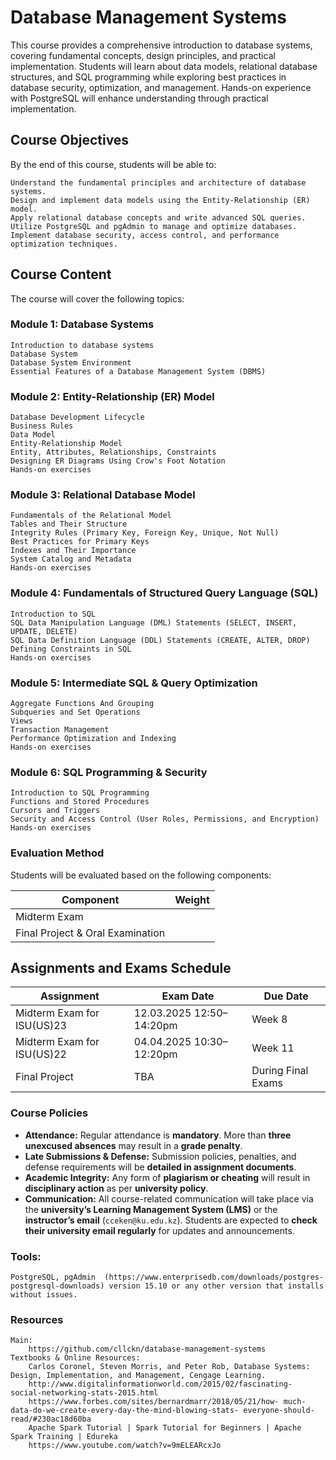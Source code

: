 # Database Management Systems

This course provides a comprehensive introduction to database systems, covering fundamental concepts, design principles, and practical implementation. Students will learn about data models, relational database structures, and SQL programming while exploring best practices in database security, optimization, and management. Hands-on experience with PostgreSQL will enhance understanding through practical implementation.

## Course Objectives

By the end of this course, students will be able to:

    Understand the fundamental principles and architecture of database systems.
    Design and implement data models using the Entity-Relationship (ER) model.
    Apply relational database concepts and write advanced SQL queries.
    Utilize PostgreSQL and pgAdmin to manage and optimize databases.
    Implement database security, access control, and performance optimization techniques.


## Course Content
The course will cover the following topics:
### Module 1: Database Systems
    Introduction to database systems
    Database System
    Database System Environment
    Essential Features of a Database Management System (DBMS)
### Module 2: Entity-Relationship (ER) Model
    Database Development Lifecycle
    Business Rules
    Data Model
    Entity-Relationship Model
    Entity, Attributes, Relationships, Constraints
    Designing ER Diagrams Using Crow's Foot Notation
    Hands-on exercises
### Module 3: Relational Database Model
    Fundamentals of the Relational Model
    Tables and Their Structure
    Integrity Rules (Primary Key, Foreign Key, Unique, Not Null)
    Best Practices for Primary Keys
    Indexes and Their Importance
    System Catalog and Metadata
    Hands-on exercises
### Module 4: Fundamentals of Structured Query Language (SQL)
    Introduction to SQL 
    SQL Data Manipulation Language (DML) Statements (SELECT, INSERT, UPDATE, DELETE)
    SQL Data Definition Language (DDL) Statements (CREATE, ALTER, DROP)
    Defining Constraints in SQL
    Hands-on exercises
### Module 5: Intermediate SQL & Query Optimization
    Aggregate Functions And Grouping
    Subqueries and Set Operations
    Views
    Transaction Management
    Performance Optimization and Indexing
    Hands-on exercises
### Module 6: SQL Programming & Security
    Introduction to SQL Programming
    Functions and Stored Procedures
    Cursors and Triggers
    Security and Access Control (User Roles, Permissions, and Encryption)
    Hands-on exercises

### Evaluation Method

Students will be evaluated based on the following components:

| **Component**                  | **Weight** |
|--------------------------------|--------|
| Midterm Exam |        |
| Final Project & Oral Examination |        |

## Assignments and Exams Schedule

| **Assignment**   | **Exam Date**            | **Due Date**       |
|-----------------|--------------------------|--------------------|
| Midterm Exam for ISU(US)23| 12.03.2025 12:50–14:20pm | Week 8             |
| Midterm Exam for ISU(US)22| 04.04.2025 10:30–12:20pm | Week 11            |
| Final Project  | TBA                      | During Final Exams |


### Course Policies

- **Attendance:** Regular attendance is **mandatory**. More than **three unexcused absences** may result in a **grade penalty**.
- **Late Submissions & Defense:** Submission policies, penalties, and defense requirements will be **detailed in assignment documents**.
- **Academic Integrity:** Any form of **plagiarism or cheating** will result in **disciplinary action** as per **university policy**.
- **Communication:** All course-related communication will take place via the **university’s Learning Management System (LMS)** or the **instructor’s email** (`cceken@ku.edu.kz`). Students are expected to **check their university email regularly** for updates and announcements.


### Tools:
    PostgreSQL, pgAdmin  (https://www.enterprisedb.com/downloads/postgres-postgresql-downloads) version 15.10 or any other version that installs without issues.

### Resources
    Main:
        https://github.com/cllckn/database-management-systems
    Textbooks & Online Resources:
        Carlos Coronel, Steven Morris, and Peter Rob, Database Systems: Design, Implementation, and Management, Cengage Learning.
        http://www.digitalinformationworld.com/2015/02/fascinating- social-networking-stats-2015.html
        https://www.forbes.com/sites/bernardmarr/2018/05/21/how- much-data-do-we-create-every-day-the-mind-blowing-stats- everyone-should-read/#230ac18d60ba
        Apache Spark Tutorial | Spark Tutorial for Beginners | Apache Spark Training | Edureka
        https://www.youtube.com/watch?v=9mELEARcxJo
